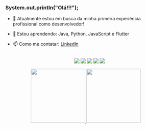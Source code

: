 ### System.out.println("Olá!!!");  


- 🔭 Atualmente estou em busca da minha primeira experiência profissional como desenvolvedor!
- 🌱 Estou aprendendo: Java, Python, JavaScript e Flutter
- 📫 Como me contatar: [LinkedIn](https://www.linkedin.com/in/gabrielcmrezende/)


  <div align="center" align="center" style="display: inline_block"><br>
  <a href="https://github.com/mourarezendecas/web-studies" target="_blank"><img src="https://img.shields.io/badge/JavaScript-323330?style=for-the-badge&logo=javascript&logoColor=F7DF1E" target="_blank"></a>
  <a href="https://github.com/mourarezendecas/web-studies" target="_blank"><img src="https://img.shields.io/badge/HTML5-E34F26?style=for-the-badge&logo=html5&logoColor=white" target="_blank"></a>
  <a href="https://github.com/mourarezendecas/web-studies" target="_blank"><img src="https://img.shields.io/badge/CSS3-1572B6?style=for-the-badge&logo=css3&logoColor=whit"></a>
  <a href="https://github.com/mourarezendecas/python-studies" target="_blank"><img src="https://img.shields.io/badge/Python-3776AB?style=for-the-badge&logo=python&logoColor=white"></a>
  <a href="https://github.com/mourarezendecas/java-studies" target="_blank"><img src="https://img.shields.io/badge/Java-ED8B00?style=for-the-badge&logo=java&logoColor=white"></a>
 

</div>

<div align="center">
  <a href="https://github.com/mourarezendecas">
  <img height="170em" src="https://github-readme-stats.vercel.app/api?username=mourarezendecas&show_icons=true&theme=calm&include_all_commits=true&count_private=true"/>
  <img height="170em" src="https://github-readme-stats.vercel.app/api/top-langs/?username=mourarezendecas&layout=compact&langs_count=7&theme=calm"/>
</div>
  

